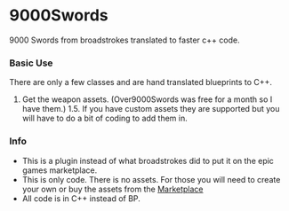# 9000Swords
9000 Swords from broadstrokes translated to faster c++ code.

### Basic Use
There are only a few classes and are hand translated blueprints to C++.
1. Get the weapon assets. (Over9000Swords was free for a month so I have them.)
1.5. If you have custom assets they are supported but you will have to do a bit of coding to add them in.

### Info
* This is a plugin instead of what broadstrokes did to put it on the epic games marketplace. <br>
* This is only code. There is no assets. For those you will need to create your own or buy the assets from the [Marketplace](https://www.unrealengine.com/marketplace/en-US/slug/over-9000-swords)<br>
* All code is in C++ instead of BP.
